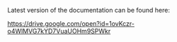 Latest version of the documentation can be found here:

https://drive.google.com/open?id=1ovKczr-o4WlMVG7kYD7VuaUOHm9SPWkr
